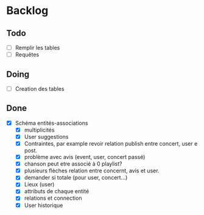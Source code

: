 # Backlog

## Todo
- [ ] Remplir les tables
- [ ] Requêtes

## Doing

- [ ] Creation des tables


## Done
- [x] Schéma entités-associations
  - [x] multiplicités
  - [x] User suggestions
  - [x] Contraintes, par example revoir relation publish entre concert, user e post.
  - [x] problème avec avis (event, user, concert passé)
  - [x] chanson peut etre associé à 0 playlist?
  - [x] plusieurs flèches relation entre concernt, avis et user.
  - [x] demander si totale (pour user, concert...)
  - [x] Lieux (user)
  - [x] attributs de chaque entité
  - [x] relations et connection
  - [x] User historique